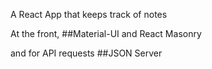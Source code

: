 A React App that keeps track of notes

At the front,
##Material-UI and React Masonry

and for API requests
##JSON Server

